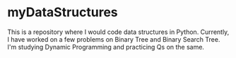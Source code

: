 # myDataStructures
This is a repository where I would code data structures in Python. Currently, I have worked on a few problems on Binary Tree and Binary Search Tree. I'm studying Dynamic Programming and practicing Qs on the same.
